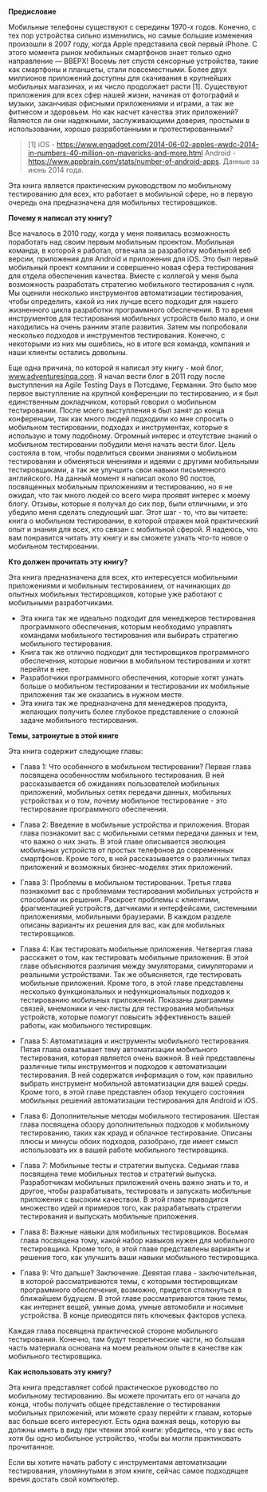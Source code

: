 **Предисловие**

Мобильные телефоны существуют с середины 1970-х годов. Конечно, с тех пор устройства сильно изменились, но самые большие
изменения произошли в 2007 году, когда Apple представила свой первый iPhone. С этого момента рынок мобильных смартфонов
знает только одно направление — ВВЕРХ! Восемь лет спустя сенсорные устройства, такие как смартфоны и планшеты, стали
повсеместными. Более двух миллионов приложений доступны для скачивания в крупнейших мобильных магазинах, и их число
продолжает расти [1]. Существуют приложения для всех сфер нашей жизни, начиная от фотографий и музыки, заканчивая офисными
приложениями и играми, а так же фитнесом и здоровьем. Но как насчет качества этих приложений? Являются ли они надежными,
заслуживающими доверия, простыми в использовании, хорошо разработанными и протестированными?

> [1]  iOS - https://www.engadget.com/2014-06-02-apples-wwdc-2014-in-numbers-40-million-on-mavericks-and-more.html 
> Android - https://www.appbrain.com/stats/number-of-android-apps.
> Данные за июнь 2014 года.

Эта книга является практическим руководством по мобильному тестированию для всех, кто работает в мобильной сфере, но в
первую очередь она предназначена для мобильных тестировщиков.

**Почему я написал эту книгу?**

Все началось в 2010 году, когда у меня появилась возможность поработать над своим первым мобильным
проектом. Мобильная команда, в которой я работал, отвечала за разработку мобильной веб версии, приложения для Android и
приложения для iOS. Это был первый мобильный проект компании и совершенно новая сфера тестирования для отдела обеспечения
качества. Вместе с коллегой у меня была возможность разработать стратегию мобильного тестирования с нуля. Мы оценили
несколько инструментов автоматизации тестирования, чтобы определить, какой из них лучше всего подходит для нашего
жизненного цикла разработки программного обеспечения. В то время инструментов для тестирования мобильных устройств было
мало, и они находились на очень ранним этапе развития. Затем мы попробовали несколько подходов и инструментов тестирования.
Конечно, с некоторыми из них мы ошиблись, но в итоге вся команда, компания и наши клиенты остались довольны.

Еще одна причина, по которой я написал эту книгу - мой блог, www.adventuresinqa.com. Я начал вести блог в 2011 году после 
выступления на Agile Testing Days в Потсдаме, Германии. Это было мое первое выступление на крупной конференции по тестированию, 
и я был единственным докладчиком, который говорил о мобильном тестировании. После моего выступления я был занят до конца 
конференции, так как много людей подходили ко мне спросить о мобильном тестировании, подходах и инструментах, которые я 
использую и тому подобному. Огромный интерес и отсутствие знаний о мобильном тестировании побудили меня начать вести блог. 
Цель состояла в том, чтобы поделиться своими знаниями о мобильном тестировании и обменяться мнениями и идеями с другими 
мобильными тестировщиками, а так же улучшить свои навыки письменного английского. На данный момент я написал около 90 постов, 
посвященных мобильным приложениям и тестированию, но я не ожидал, что так много людей со всего мира проявят интерес к 
моему блогу. Отзывы, которые я получал до сих пор, были отличными, и это убедило меня сделать следующий шаг. Этот шаг - то, 
что вы читаете: книга о мобильном тестировании, в которой отражен мой практический опыт и знания для всех, кто связан с 
мобильной сферой. Я надеюсь, что вам понравится читать эту книгу и вы сможете узнать что-то новое о мобильном тестировании.

**Кто должен прочитать эту книгу?**

Эта книга предназначена для всех, кто интересуется мобильными приложениями и мобильным тестированием, от начинающих до 
опытных мобильных тестировщиков, которые уже работают с мобильными разработчиками. 
- Эта книга так же идеально подходит для менеджеров тестирования программного обеспечения, которым необходимо управлять 
командами мобильного тестирования или выбирать стратегию мобильного тестирования. 
- Книга так же отлично подходит для тестировщиков программного обеспечения, которые новички в мобильном тестировании и хотят 
перейти в нее. 
- Разработчики программного обеспечения, которые хотят узнать больше о мобильном тестировании и тестировании их мобильные 
приложения так же оказались в нужном месте.
- Эта книга так же предназначена для менеджеров продукта, желающих получить более глубокое представление о сложной задаче 
мобильного тестирования.

**Темы, затронутые в этой книге**

Эта книга содержит следующие главы:

- Глава 1: Что особенного в мобильном тестировании? 
Первая глава посвящена особенностям мобильного тестирования. В ней рассказывается об ожиданиях пользователей мобильных 
приложений, мобильных сетях передачи данных, мобильных устройствах и о том, почему мобильное тестирование - это 
тестирование программного обеспечения.

- Глава 2: Введение в мобильные устройства и приложения.
Вторая глава познакомит вас с мобильными сетями передачи данных и тем, что важно о них знать. В этой главе описывается 
эволюция мобильных устройств от простых телефонов до современных смартфонов. Кроме того, в ней рассказывается о различных 
типах приложений и возможных бизнес-моделях этих приложений.

- Глава 3: Проблемы в мобильном тестировании.
Третья глава познакомит вас с проблемами тестирования мобильных устройств и способами их решения. Раскроет проблемы с клиентами, 
фрагментацией устройств, датчиками и интерфейсами, системными приложениями, мобильными браузерами. В каждом разделе описаны варианты 
их решения для вас, как для мобильных тестировщиков.

- Глава 4: Как тестировать мобильные приложения.
Четвертая глава расскажет о том, как тестировать мобильные приложения. В этой главе объясняются различия между эмуляторами, 
симуляторами и реальными устройствами. Так же объясняется, где тестировать мобильные приложения. Кроме того, в этой 
главе представлены несколько функциональных и нефункциональных подходов к тестированию мобильных приложений. Показаны диаграммы 
связей, мнемоники и чек-листы для тестирования мобильных устройств, которые помогут повысить эффективность вашей работы, 
как мобильного тестировщик.

- Глава 5: Автоматизация и инструменты мобильного тестирования.
Пятая глава охватывает тему автоматизации мобильного тестирования, которая является очень важной. В ней представлены 
различные типы инструментов и подходов к автоматизации тестирования. В ней содержатся информация о том, как правильно 
выбрать инструмент мобильной автоматизации для вашей среды. Кроме того, в этой главе представлен обзор текущего состояния 
мобильных решений автоматизации тестирования для Android и iOS.

- Глава 6: Дополнительные методы мобильного тестирования.
Шестая глава посвящена обзору дополнительных подходов к мобильному тестированию, таких как крауд и облачное тестирование. 
Описаны плюсы и минусы обоих подходов, разобрано, где имеет смысл использовать их в вашей работе мобильного тестировщика.

- Глава 7: Мобильные тесты и стратегии выпуска.
Седьмая глава посвящена теме мобильных тестов и стратегий выпуска. Разработчикам мобильных приложений очень важно знать 
и то, и другое, чтобы разрабатывать, тестировать и запускать мобильные приложения с высоким качеством. В этой главе 
приводится множество идей и примеров того, как разрабатывать стратегии тестирования и выпускать мобильные приложения.

- Глава 8: Важные навыки для мобильных тестировщиков.
Восьмая глава посвящена тому, какой набор навыков нужен для мобильного тестировщика. Кроме того, в этой главе представлены 
варианты и решения того, как улучшить ваши навыки мобильного тестировщика.

- Глава 9: Что дальше? Заключение.
Девятая глава - заключительная, в которой рассматриваются темы, с которыми тестировщикам программного обеспечения, 
возможно, придется столкнуться в ближайшем будущем. В этой главе рассматриваются такие темы, как интернет вещей, умные дома, 
умные автомобили и носимые устройства. В конце приводятся пять ключевых факторов успеха.

Каждая глава посвящена практической стороне мобильного тестирования. Конечно, там будут теоретические части, но большая 
часть материала основана на моем реальном опыте в качестве как мобильного тестировщика.

**Как использовать эту книгу?**

Эта книга представляет собой практическое руководство по мобильному тестированию. Вы можете прочитать его от начала до 
конца, чтобы получить общее представление о тестировании мобильных приложений, или можете сразу перейти к главам, которые 
вас больше всего интересуют. Есть одна важная вещь, которую вы должны иметь в виду при чтении этой книги: убедитесь, что 
у вас есть хотя бы одно мобильное устройство, чтобы вы могли практиковать прочитанное.

Если вы хотите начать работу с инструментами автоматизации тестирования, упомянутыми в этом книге, сейчас самое подходящее 
время достать свой компьютер.

